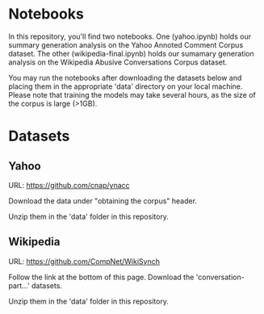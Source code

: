 # Notebooks

In this repository, you'll find two notebooks. One (yahoo.ipynb) holds our summary generation analysis on the Yahoo Annoted Comment Corpus dataset. The other (wikipedia-final.ipynb) holds our sumamary generation analysis on the Wikipedia Abusive Conversations Corpus dataset. 

You may run the notebooks after downloading the datasets below and placing them in the appropriate 'data' directory on your local machine. Please note that training the models may take several hours, as the size of the corpus is large (>1GB).

# Datasets

## Yahoo
URL: https://github.com/cnap/ynacc

Download the data under "obtaining the corpus" header.

Unzip them in the 'data' folder in this repository.

## Wikipedia
URL: https://github.com/CompNet/WikiSynch

Follow the link at the bottom of this page. Download the 'conversation-part...' datasets. 

Unzip them in the 'data' folder in this repository.